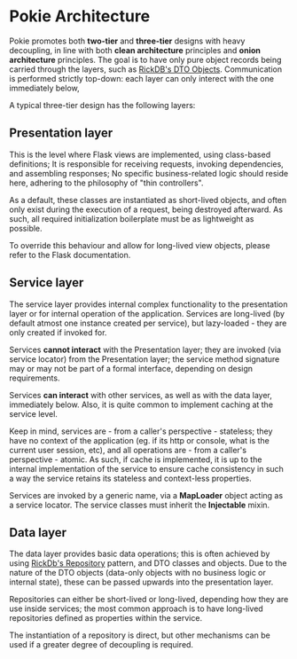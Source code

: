 # Pokie Architecture

Pokie promotes both **two-tier** and **three-tier** designs with heavy decoupling, in line with both 
**clean architecture** principles and **onion architecture** principles. The goal is to have only pure object records being carried
through the layers, such as [RickDB's DTO Objects](https://oddbit-project.github.io/rick_db/object_mapper/). Communication
is performed strictly top-down: each layer can only interect with the one immediately below,

A typical three-tier design has the following layers:

## Presentation layer

This is the level where Flask views are implemented, using class-based definitions; It is responsible for receiving requests, invoking dependencies, and
assembling responses; No specific business-related logic should reside here, adhering to the philosophy of "thin controllers".

As a default, these classes are instantiated as short-lived objects, and often only exist during the execution of a request, being 
destroyed afterward. As such, all required initialization boilerplate must be as lightweight as possible. 

To override this behaviour and allow for long-lived view objects, please refer to the Flask documentation.  

## Service layer

The service layer provides internal complex functionality to the presentation layer or for internal operation of the
application. Services are long-lived (by default atmost one instance created per service), but lazy-loaded - they are
only created if invoked for.

Services **cannot interact** with the Presentation layer; they are invoked (via service locator) from the Presentation layer; 
the service method signature may or may not be part of a formal interface, depending on design requirements.

Services **can interact** with other services, as well as with the data layer, immediately below. Also, it is quite common
to implement caching at the service level.

Keep in mind, services are - from a caller's perspective - stateless; they have no context of the application 
(eg. if its http or console, what is the current user session, etc), and all operations are - from a caller's perspective -
atomic. As such, if cache is implemented, it is up to the internal implementation of the service to ensure cache consistency
in such a way the service retains its stateless and context-less properties.

Services are invoked by a generic name, via a **MapLoader** object acting as a service locator. The service classes must
inherit the **Injectable** mixin. 

## Data layer

The data layer provides basic data operations; this is often achieved by using [RickDb's Repository](https://oddbit-project.github.io/rick_db/repository/)
pattern, and DTO classes and objects. Due to the nature of the DTO objects (data-only objects with no business logic or internal state),
these can be passed upwards into the presentation layer.

Repositories can either be short-lived or long-lived, depending how they are use inside services; the most common approach
is to have long-lived repositories defined as properties within the service.

The instantiation of a repository is direct, but other mechanisms can be used if a greater degree of decoupling is required.
